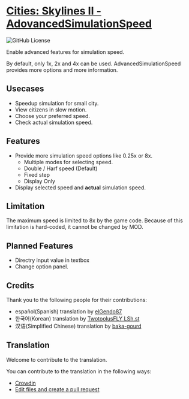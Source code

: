 # [Cities: Skylines II - AdovancedSimulationSpeed](https://mods.paradoxplaza.com/mods/79794/Windows)

![GitHub License](https://img.shields.io/github/license/zakuro9715/CS2-AdvancedSimulationSpeed?color=blue)

Enable advanced features for simulation speed.

By default, only 1x, 2x and 4x can be used.
AdvancedSimulationSpeed provides more options and more information.

## Usecases

- Speedup simulation for small city.
- View citizens in slow motion.
- Choose your preferred speed.
- Check actual simulation speed.

## Features

- Provide more simulation speed options like 0.25x or 8x.
	- Multiple modes for selecting speed.
	- Double / Harf speed (Default)
	- Fixed step
	- Display Only
- Display selected speed and **actual** simulation speed.

## Limitation

The maximum speed is limited to 8x by the game code. Because of this limitation is hard-coded, it cannot be changed by MOD.

## Planned Features

- Directry input value in textbox
- Change option panel.

## Credits

Thank you to the following people for their contributions:

- español(Spanish) translation by [elGendo87](https://twitter.com/elGendo87)
- 한국어(Korean) translation by [TwotoolusFLY LSh.st](https://steamcommunity.com/id/dragontalk)
- 汉语(Simplified Chinese) translation by [baka-gourd](https://github.com/baka-gourd)

## Translation

Welcome to contribute to the translation.

You can contribute to the translation in the following ways:
- [Crowdin](https://crowdin.com/project/cs2-advancedsimulationspeed)
- [Edit files and create a pull request](https://github.com/zakuro9715/CS2-AdvancedSimulationSpeed/tree/main/AdvancedSimulationSpeed/Locales)
